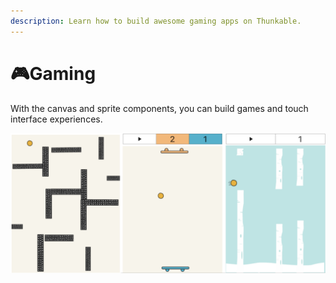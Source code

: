 ```yaml
---
description: Learn how to build awesome gaming apps on Thunkable.
---
```


# 🎮Gaming

With the canvas and sprite components, you can build games and touch interface experiences.

![](.gitbook/assets/screen-shot-2019-09-09-at-8.12.42-am.png)

 



